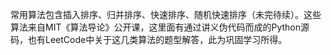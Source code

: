 常用算法包含插入排序、归并排序、快速排序、随机快速排序（未完待续）。这些算法来自MIT《算法导论》公开课，这里面有通过讲义伪代码而成的Python源码，也有LeetCode中关于这几类算法的题型解答，此为巩固学习所得。
        

